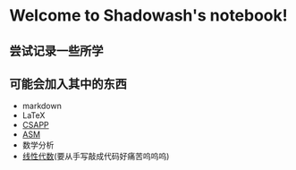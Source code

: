 # Welcome to Shadowash's notebook!

## 尝试记录一些所学

## 可能会加入其中的东西
* markdown
* LaTeX
* [CSAPP](https://shadowash0215.github.io/notebook/CSAPP/)
* [ASM](https://shadowash0215.github.io/notebook/ASM/)
* 数学分析
* [线性代数](https://shadowash0215.github.io/notebook/LinearAlgebra)(要从手写敲成代码好痛苦呜呜呜)
